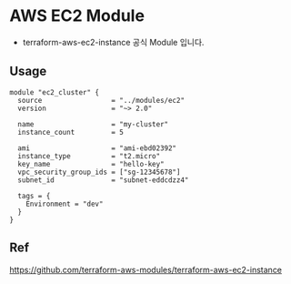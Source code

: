 # AWS EC2 Module

- terraform-aws-ec2-instance 공식 Module 입니다.

## Usage

```
module "ec2_cluster" {
  source                 = "../modules/ec2"
  version                = "~> 2.0"

  name                   = "my-cluster"
  instance_count         = 5

  ami                    = "ami-ebd02392"
  instance_type          = "t2.micro"
  key_name               = "hello-key"
  vpc_security_group_ids = ["sg-12345678"]
  subnet_id              = "subnet-eddcdzz4"

  tags = {
    Environment = "dev"
  }
}
```


## Ref

https://github.com/terraform-aws-modules/terraform-aws-ec2-instance